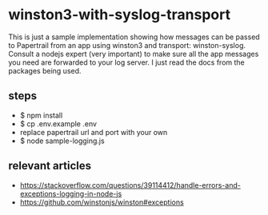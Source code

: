 # winston3-with-syslog-transport

This is just a sample implementation showing how messages can be passed to Papertrail from an app using winston3 and transport: winston-syslog. Consult a nodejs expert (very important) to make sure all the app messages you need are forwarded to your log server. I just read the docs from the packages being used.

## steps

- $ npm install
- $ cp .env.example .env
- replace papertrail url and port with your own
- $ node sample-logging.js

## relevant articles

- https://stackoverflow.com/questions/39114412/handle-errors-and-exceptions-logging-in-node-js
- https://github.com/winstonjs/winston#exceptions
